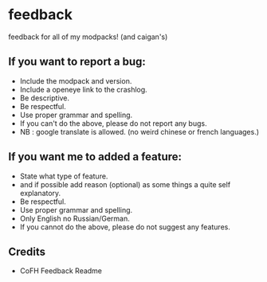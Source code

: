 # feedback
feedback for all of my modpacks! (and caigan's)


## If you want to report a bug:
- Include the modpack and version.
- Include a openeye link to the crashlog.
- Be descriptive.
- Be respectful.
- Use proper grammar and spelling.
- If you can't do the above, please do not report any bugs.
- NB : google translate is allowed. (no weird chinese or french languages.)
## If you want me to added a feature:
- State what type of feature.
- and if possible add reason (optional) as some things a quite self explanatory.
- Be respectful.
- Use proper grammar and spelling.
- Only English no Russian/German.
- If you cannot do the above, please do not suggest any features.

## Credits
- CoFH Feedback Readme

